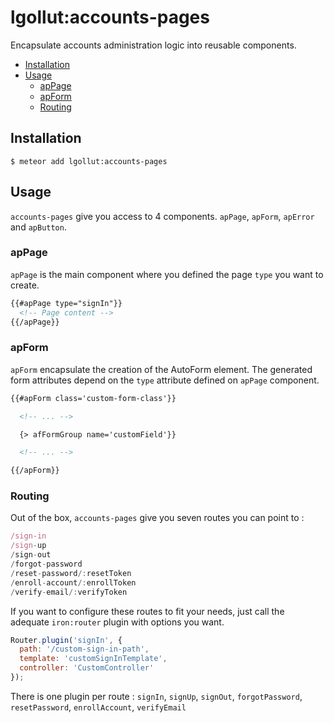 # lgollut:accounts-pages

Encapsulate accounts administration logic into reusable components.

<!-- START doctoc generated TOC please keep comment here to allow auto update -->
<!-- DON'T EDIT THIS SECTION, INSTEAD RE-RUN doctoc TO UPDATE -->

- [Installation](#installation)
- [Usage](#usage)
  - [apPage](#appage)
  - [apForm](#apform)
  - [Routing](#routing)

<!-- END doctoc generated TOC please keep comment here to allow auto update -->

## Installation

```
$ meteor add lgollut:accounts-pages
```

## Usage

`accounts-pages` give you access to 4 components. `apPage`, `apForm`, `apError` and `apButton`.

### apPage

`apPage` is the main component where you defined the page `type` you want to create.

```html
{{#apPage type="signIn"}}
  <!-- Page content -->
{{/apPage}}
```

### apForm

`apForm` encapsulate the creation of the AutoForm element. The generated form attributes depend on the `type` attribute defined on `apPage` component.

```html
{{#apForm class='custom-form-class'}}

  <!-- ... -->

  {> afFormGroup name='customField'}}

  <!-- ... -->

{{/apForm}}
```

### Routing

Out of the box, `accounts-pages` give you seven routes you can point to :

```javascript
/sign-in
/sign-up
/sign-out
/forgot-password
/reset-password/:resetToken
/enroll-account/:enrollToken
/verify-email/:verifyToken
```

If you want to configure these routes to fit your needs, just call the adequate `iron:router` plugin with options you want.

```javascript
Router.plugin('signIn', {
  path: '/custom-sign-in-path',
  template: 'customSignInTemplate',
  controller: 'CustomController'
});
```

There is one plugin per route : `signIn`, `signUp`, `signOut`, `forgotPassword`, `resetPassword`, `enrollAccount`, `verifyEmail`
